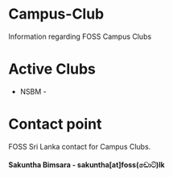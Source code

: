# Campus-Club
Information regarding FOSS Campus Clubs

# Active Clubs

* NSBM - 

# Contact point
FOSS Sri Lanka contact for Campus Clubs. 

#### Sakuntha Bimsara - sakuntha[at]foss(ඩොට්)lk
